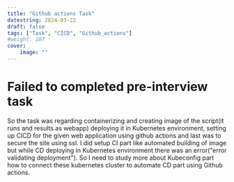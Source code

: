 ```yaml
---
title: "Github actions Task"
datestring: 2024-03-22
draft: false
tags: ["Task", "CICD", "Github_actions"]
#weight: 107
cover:
    image: ""
---
```


# Failed to completed pre-interview task

So the task was regarding containerizing and creating image of the script(it runs and results as webapp) deploying it in Kubernetes environment, setting up CICD for the given web application using github actions and last was to secure the site using ssl.
	I did setup CI part like automated building of image but while CD deploying in Kubernetes environment there was an error("error validating deployment").
So I need to study more about Kubeconfig part how to connect these kubernetes cluster to automate CD part using Github actions.

